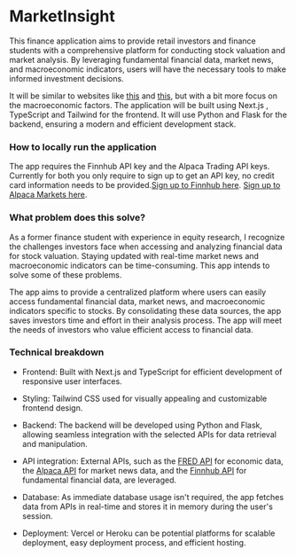 # MarketInsight

This finance application aims to provide retail investors and finance students with a comprehensive platform for conducting stock valuation and market analysis. By leveraging fundamental financial data, market news, and macroeconomic indicators, users will have the necessary tools to make informed investment decisions. 

It will be similar to websites like [this](https://roic.ai/) and [this](https://www.stratosphere.io/), but with a bit more focus on the macroeconomic factors. The application will be built using Next.js , TypeScript and Tailwind for the frontend. It will use Python and Flask for the backend, ensuring a modern and efficient development stack.

### How to locally run the application

The app requires the Finnhub API key and the Alpaca Trading API keys. Currently for both you only require to sign up to get an API key, no credit card information needs to be provided.[Sign up to Finnhub here](https://finnhub.io/). [Sign up to Alpaca Markets here](https://alpaca.markets/).

### What problem does this solve?

As a former finance student with experience in equity research, I recognize the challenges investors face when accessing and analyzing financial data for stock valuation. Staying updated with real-time market news and macroeconomic indicators can be time-consuming. This app intends to solve some of these problems.

The app aims to provide a centralized platform where users can easily access fundamental financial data, market news, and macroeconomic indicators specific to stocks. By consolidating these data sources, the app saves investors time and effort in their analysis process. The app will meet the needs of investors who value efficient access to financial data. 


### Technical breakdown

- Frontend: Built with Next.js and TypeScript for efficient development of responsive user interfaces.

- Styling: Tailwind CSS used for visually appealing and customizable frontend design.

- Backend: The backend will be developed using Python and Flask, allowing seamless integration with the selected APIs for data retrieval and manipulation.

- API integration: External APIs, such as the [FRED API](https://fred.stlouisfed.org/docs/api/fred/) for economic data, the [Alpaca API](https://alpaca.markets/) for market news data, and the [Finnhub API](https://finnhub.io/) for fundamental financial data, are leveraged.

- Database: As immediate database usage isn't required, the app fetches data from APIs in real-time and stores it in memory during the user's session.

- Deployment: Vercel or Heroku can be potential platforms for scalable deployment, easy deployment process, and efficient hosting.
